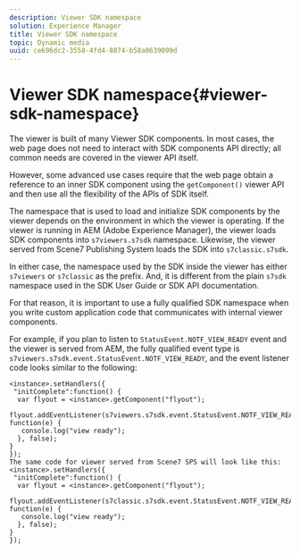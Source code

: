 ```yaml
---
description: Viewer SDK namespace
solution: Experience Manager
title: Viewer SDK namespace
topic: Dynamic media
uuid: ce696dc2-3558-4fd4-8874-b58a0639099d
---
```


# Viewer SDK namespace{#viewer-sdk-namespace}

The viewer is built of many Viewer SDK components. In most cases, the web page does not need to interact with SDK components API directly; all common needs are covered in the viewer API itself.

However, some advanced use cases require that the web page obtain a reference to an inner SDK component using the `getComponent()` viewer API and then use all the flexibility of the APIs of SDK itself.

The namespace that is used to load and initialize SDK components by the viewer depends on the environment in which the viewer is operating. If the viewer is running in AEM (Adobe Experience Manager), the viewer loads SDK components into `s7viewers.s7sdk` namespace. Likewise, the viewer served from Scene7 Publishing System loads the SDK into `s7classic.s7sdk`.

In either case, the namespace used by the SDK inside the viewer has either `s7viewers` or `s7classic` as the prefix. And, it is different from the plain `s7sdk` namespace used in the SDK User Guide or SDK API documentation.

For that reason, it is important to use a fully qualified SDK namespace when you write custom application code that communicates with internal viewer components.

For example, if you plan to listen to `StatusEvent.NOTF_VIEW_READY` event and the viewer is served from AEM, the fully qualified event type is `s7viewers.s7sdk.event.StatusEvent.NOTF_VIEW_READY`, and the event listener code looks similar to the following:

```
<instance>.setHandlers({ 
 "initComplete":function() { 
  var flyout = <instance>.getComponent("flyout"); 
   flyout.addEventListener(s7viewers.s7sdk.event.StatusEvent.NOTF_VIEW_READY, function(e) { 
   console.log("view ready"); 
  }, false); 
} 
}); 
The same code for viewer served from Scene7 SPS will look like this: 
<instance>.setHandlers({ 
 "initComplete":function() { 
  var flyout = <instance>.getComponent("flyout"); 
   flyout.addEventListener(s7classic.s7sdk.event.StatusEvent.NOTF_VIEW_READY, function(e) { 
   console.log("view ready"); 
  }, false); 
} 
});
```

